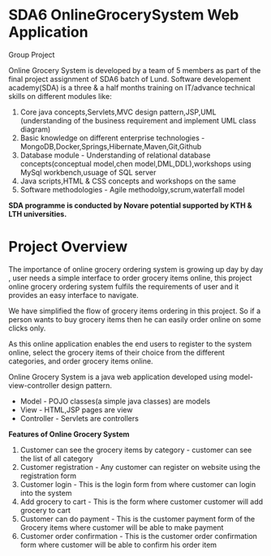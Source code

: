 # SDA6 OnlineGrocerySystem Web Application
Group Project

Online Grocery System is developed by a team of 5 members as part of the final project assignment of SDA6 batch of Lund.
Software developement academy(SDA) is a three & a half months training on IT/advance technical skills on different modules like:

1. Core java concepts,Servlets,MVC design pattern,JSP,UML (understanding of the business requirement and implement UML class diagram)
2. Basic knowledge on different enterprise technologies - MongoDB,Docker,Springs,Hibernate,Maven,Git,Github 
3. Database module - Understanding of relational database concepts(conceptual model,chen model,DML,DDL),workshops using MySql workbench,usuage of SQL server
4. Java scripts,HTML & CSS concepts and workshops on the same
5. Software methodologies - Agile methodolgy,scrum,waterfall model

**SDA programme is conducted by Novare potential supported by KTH & LTH universities.**

# **Project Overview**

The importance of online grocery ordering system is growing up day by day , user needs a simple interface to order grocery items online, this project online grocery ordering system fulfils the requirements of user and it provides an easy interface to navigate.

We have simplified the flow of grocery items ordering in this project. So if a person wants to buy  grocery items then he can easily order online on some clicks only.

As this online application enables the end users to register  to the system online, select the grocery items of their choice from the different categories, and order grocery items online. 

Online Grocery System is a java web application developed using model-view-controller design pattern.

- Model - POJO classes(a simple java classes) are models
- View - HTML,JSP pages are view 
- Controller - Servlets are controllers

**Features of Online Grocery System**

1. Customer can see the grocery items by category - customer can see the list of all category
2. Customer registration - Any customer can register on website using the registration form
3. Customer login - This is the login form from where customer can login into the system
4. Add grocery to cart - This is the form where customer customer will add grocery to cart
5. Customer can do payment - This is the customer payment form of the Grocery items where customer will be able to make payment
6. Customer order confirmation - This is the customer order confirmation form where customer will be able to confirm his order item

